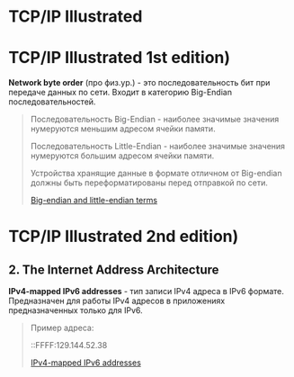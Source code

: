 # TCP/IP Illustrated

# TCP/IP Illustrated 1st edition)

**Network byte order** (про физ.ур.) - это последовательность бит при передаче данных по сети. Входит в категорию Big-Endian последовательностей. 
  
> Последовательность Big-Endian - наиболее значимые значения нумеруются меньшим адресом ячейки памяти.
>
> Последовательность Little-Endian - наиболее значимые значения нумеруются большим адресом ячейки памяти.
>
> Устройства хранящие данные в формате отличном от Big-endian должны быть переформатированы перед отправкой по сети.
>
> [Big-endian and little-endian terms](https://www.webopedia.com/TERM/B/big_endian.html)

# TCP/IP Illustrated 2nd edition)
## 2. The Internet Address Architecture

**IPv4-mapped IPv6 addresses** - тип записи IPv4 адреса в IPv6 формате. Предназначен для работы IPv4 адресов в приложениях предназначенных только для IPv6.

> Пример адреса:
>
> ::FFFF:129.144.52.38
>
> [IPv4-mapped IPv6 addresses](https://www.ibm.com/support/knowledgecenter/en/SSLTBW_2.3.0/com.ibm.zos.v2r3.hale001/ipv6d0031001726.htm)
